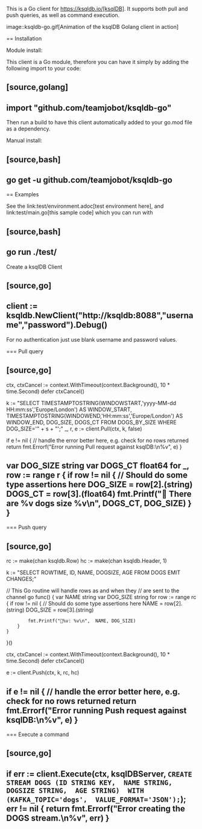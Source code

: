 This is a Go client for https://ksqldb.io/[ksqlDB]. It supports both pull and push queries, as well as command execution.

image::ksqldb-go.gif[Animation of the ksqlDB Golang client in action]

== Installation

Module install:

This client is a Go module, therefore you can have it simply by adding the following import to your code:

[source,golang]
----
import "github.com/teamjobot/ksqldb-go"
----

Then run a build to have this client automatically added to your go.mod file as a dependency.

Manual install:

[source,bash]
----
go get -u github.com/teamjobot/ksqldb-go
----

== Examples

See the link:test/environment.adoc[test environment here], and link:test/main.go[this sample code] which you can run with

[source,bash]
----
go run ./test/
----

Create a ksqlDB Client 

[source,go]
----
client := ksqldb.NewClient("http://ksqldb:8088","username","password").Debug()
----

For no authentication just use blank username and password values. 

=== Pull query

[source,go]
----
ctx, ctxCancel := context.WithTimeout(context.Background(), 10 * time.Second)
defer ctxCancel()

k := "SELECT TIMESTAMPTOSTRING(WINDOWSTART,'yyyy-MM-dd HH:mm:ss','Europe/London') AS WINDOW_START, TIMESTAMPTOSTRING(WINDOWEND,'HH:mm:ss','Europe/London') AS WINDOW_END, DOG_SIZE, DOGS_CT FROM DOGS_BY_SIZE WHERE DOG_SIZE='" + s + "';"
_, r, e := client.Pull(ctx, k, false)

if e != nil {
    // handle the error better here, e.g. check for no rows returned
    return fmt.Errorf("Error running Pull request against ksqlDB:\n%v", e)
}

var DOG_SIZE string
var DOGS_CT float64
for _, row := range r {
    if row != nil {
        // Should do some type assertions here
        DOG_SIZE = row[2].(string)
        DOGS_CT = row[3].(float64)
        fmt.Printf("🐶 There are %v dogs size %v\n", DOGS_CT, DOG_SIZE)
    }
}
----

=== Push query

[source,go]
----
rc := make(chan ksqldb.Row)
hc := make(chan ksqldb.Header, 1)

k := "SELECT ROWTIME, ID, NAME, DOGSIZE, AGE FROM DOGS EMIT CHANGES;"

// This Go routine will handle rows as and when they
// are sent to the channel
go func() {
    var NAME string
    var DOG_SIZE string
    for row := range rc {
        if row != nil {
            // Should do some type assertions here
            NAME = row[2].(string)
            DOG_SIZE = row[3].(string)

            fmt.Printf("🐾%v: %v\n",  NAME, DOG_SIZE)
        }
    }
}()

ctx, ctxCancel := context.WithTimeout(context.Background(), 10 * time.Second)
defer ctxCancel()

e := client.Push(ctx, k, rc, hc)

if e != nil {
    // handle the error better here, e.g. check for no rows returned
    return fmt.Errorf("Error running Push request against ksqlDB:\n%v", e)
}
----

=== Execute a command

[source,go]
----
if err := client.Execute(ctx, ksqlDBServer, `
	CREATE STREAM DOGS (ID STRING KEY, 
						NAME STRING, 
						DOGSIZE STRING, 
						AGE STRING) 
				  WITH (KAFKA_TOPIC='dogs', 
				  VALUE_FORMAT='JSON');
`); err != nil {
    return fmt.Errorf("Error creating the DOGS stream.\n%v", err)
}
----